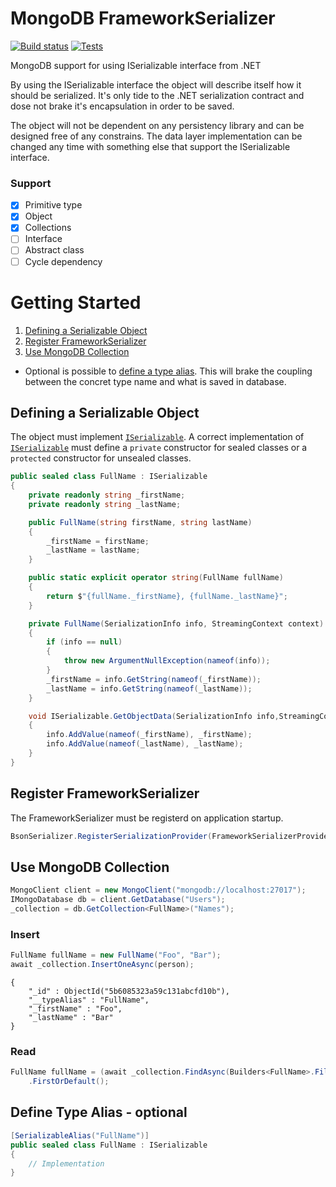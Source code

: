 # MongoDB FrameworkSerializer
[![Build status](https://ci.appveyor.com/api/projects/status/s9sk5u3aa0plc3o1/branch/master?svg=true)](https://ci.appveyor.com/project/glucaci/mongodb-frameworkserializer/branch/master)
[![Tests](https://img.shields.io/appveyor/tests/glucaci/mongodb-frameworkserializer/master.svg)](https://ci.appveyor.com/project/glucaci/mongodb-frameworkserializer)

MongoDB support for using ISerializable interface from .NET

By using the ISerializable interface the object will describe itself how it should be serialized. It's only tide to the .NET serialization contract and dose not brake it's encapsulation in order to be saved.

The object will not be dependent on any persistency library and can be designed free of any constrains. The data layer implementation can be changed any time with something else that support the ISerializable interface.

### Support
- [x] Primitive type
- [x] Object
- [x] Collections
- [ ] Interface
- [ ] Abstract class
- [ ] Cycle dependency

# Getting Started

1. [Defining a Serializable Object](#defining-a-serializable-object)
2. [Register FrameworkSerializer](#register-frameworkserializer)
3. [Use MongoDB Collection](#use-mongodb-collection)

- Optional is possible to [define a type alias](#define-type-alias---optional). This will brake the coupling between the concret type name and what is saved in database.

## Defining a Serializable Object
The object must implement [```ISerializable```](https://docs.microsoft.com/en-us/dotnet/api/system.runtime.serialization.iserializable?view=netcore-2.1). A correct implementation of [```ISerializable```](https://docs.microsoft.com/en-us/dotnet/api/system.runtime.serialization.iserializable?view=netcore-2.1) must define a ```private``` constructor for sealed classes or a ```protected``` constructor for unsealed classes.
```csharp
public sealed class FullName : ISerializable
{
    private readonly string _firstName;
    private readonly string _lastName;

    public FullName(string firstName, string lastName)
    {
        _firstName = firstName;
        _lastName = lastName;
    }

    public static explicit operator string(FullName fullName)
    {
        return $"{fullName._firstName}, {fullName._lastName}";
    }

    private FullName(SerializationInfo info, StreamingContext context)
    {
        if (info == null)
        {
            throw new ArgumentNullException(nameof(info));
        }
        _firstName = info.GetString(nameof(_firstName));
        _lastName = info.GetString(nameof(_lastName));
    }

    void ISerializable.GetObjectData(SerializationInfo info,StreamingContext context)
    {
        info.AddValue(nameof(_firstName), _firstName);
        info.AddValue(nameof(_lastName), _lastName);
    }
}
```
## Register FrameworkSerializer
The FrameworkSerializer must be registerd on application startup.
```csharp
BsonSerializer.RegisterSerializationProvider(FrameworkSerializerProvider.Instance);
```
## Use MongoDB Collection
```csharp
MongoClient client = new MongoClient("mongodb://localhost:27017");
IMongoDatabase db = client.GetDatabase("Users");
_collection = db.GetCollection<FullName>("Names");   
```
### Insert
```csharp
FullName fullName = new FullName("Foo", "Bar");
await _collection.InsertOneAsync(person);
```
```
{
    "_id" : ObjectId("5b6085323a59c131abcfd10b"),
    "__typeAlias" : "FullName",
    "_firstName" : "Foo",
    "_lastName" : "Bar"
}
```
### Read
```csharp
FullName fullName = (await _collection.FindAsync(Builders<FullName>.Filter.Empty))
    .FirstOrDefault();
```
## Define Type Alias - optional
```csharp
[SerializableAlias("FullName")]
public sealed class FullName : ISerializable
{
    // Implementation
}
```
